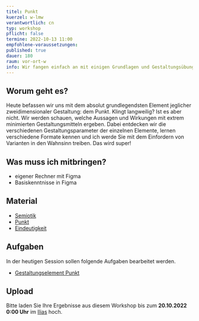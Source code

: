 ```yaml
---
titel: Punkt
kuerzel: w-lmw
verantwortlich: cn
typ: workshop
pflicht: false
termine: 2022-10-13 11:00
empfohlene-voraussetzungen:
published: true
dauer: 180
raum: vor-ort-w
info: Wir fangen einfach an mit einigen Grundlagen und Gestaltungsübungen rund um den Punkt.
---
```


## Worum geht es?

Heute befassen wir uns mit dem absolut grundlegendsten Element jeglicher zweidimensionaler Gestaltung: dem Punkt. Klingt langweilig? Ist es aber nicht. Wir werden schauen, welche Aussagen und Wirkungen mit extrem minimierten Gestaltungsmitteln ergeben. Dabei entdecken wir die verschiedenen Gestaltungsparameter der einzelnen Elemente, lernen verschiedene Formate kennen und ich werde Sie mit dem Einfordern von Varianten in den Wahnsinn treiben. Das wird super!

## Was muss ich mitbringen?

-   eigener Rechner mit Figma
-   Basiskenntnisse in Figma

## Material

-   [Semiotik](https://cnoss.github.io/slides/presentations/screendesign/semiotik/)
-   [Punkt](https://cnoss.github.io/slides/presentations/screendesign/punkt/)
-   [Eindeutigkeit](https://cnoss.github.io/slides/presentations/screendesign/eindeutigkeit/)

## Aufgaben

In der heutigen Session sollen folgende Aufgaben bearbeitet werden.

-   [Gestaltungselement Punkt](/mi-bachelor-screendesign/assignments/workshop-001-punkt/)

<!-- ## Mitschnitte

Die Mitschnitte der Session liegen im [Ilias](https://ilias.th-koeln.de/goto.php?target=fold_2049885&client_id=ILIAS_FH_Koeln). -->

## Upload

Bitte laden Sie Ihre Ergebnisse aus diesem Workshop bis zum **20.10.2022 0:00 Uhr** im [Ilias](https://ilias.th-koeln.de/goto.php?target=exc_1179477&client_id=ILIAS_FH_Koeln) hoch.

<!--
## Sie haben keinen Rechner?
Kein Problem, denn wir haben welche. Allerdings nur Macs. Uuuuuhh. Wenn Sie einen brauchen, bitte rechtzeitig an Volker Schaefer wenden. Unsere Rechner können nur für die Workshops und Trainings ausgeliehen werden. Im MI Pool stehen aber immer Rechner für Sie bereit.
-->
